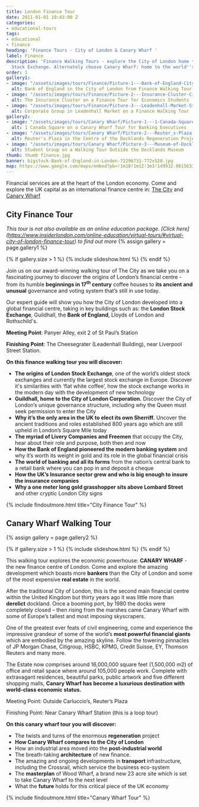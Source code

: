 ```yaml
---
title: London Finance Tour
date: 2011-01-01 10:43:00 Z
categories:
- educational-tours
tags:
- educational
- finance
heading: 'Finance Tours - City of London & Canary Wharf '
label: Finance
description: 'Finance Walking Tours - explore the City of London home to the London
  Stock Exchange. Alternately choose Canary Wharf: home to the world''s largest banks.'
order: 1
gallery1:
- image: "/assets/images/tours/Finance/Picture-1---Bank-of-England-City-of-London-Finance-Walking-Tour-Student-Corporate-Group.jpg"
  alt: Bank of England in the City of London from Finance Walking Tour
- image: "/assets/images/tours/Finance/Picture-2---Insurance-Cluster-City-of-London-Finance-Walking-Tour-Student-Corporate-Group.jpg"
  alt: The Insurance Cluster on a Finance Tour for Economics Students
- image: "/assets/images/tours/Finance/Picture-3---Leadenhall-Market-Student-Corporate-Finance-City-of-London-Walking-Tour.jpg"
  alt: Corporate Group in Leadenhall Market on a Finance Walking Tour
gallery2:
- image: "/assets/images/tours/Canary Wharf/Picture-1---1-Canada-Square-Canary-Wharf-Finance-Regeneration-Student-Corporate-Walking-Tour.jpg"
  alt: 1 Canada Square on a Canary Wharf Tour for Banking Executives
- image: "/assets/images/tours/Canary Wharf/Picture-2---Reuter_s-Plaza-Canary-Wharf-Finance-Regeneration-Student-Corporate-Walking-Tour.jpg"
  alt: Reuter's Plaza in the Centre of the Docklands Regeneration Project
- image: "/assets/images/tours/Canary Wharf/Picture-3---Museum-of-Docklands-Canary-Wharf-Finance-Regeneration-Student-Corporate-Walking-Tour.jpg"
  alt: Student Group on a Walking Tour Outside the Docklands Museum
thumb: thumb finance.jpg
banner: bigstock-Bank-of-England-in-London-72296731-772x528.jpg
map: https://www.google.com/maps/embed?pb=!1m18!1m12!1m3!1d9932.061563355885!2d-0.09644565872492293!3d51.51293363219121!2m3!1f0!2f0!3f0!3m2!1i1024!2i768!4f13.1!3m3!1m2!1s0x487604ab2d4f4403%3A0xd86f22da5202b7ac!2sSt.+Paul's!5e0!3m2!1sen!2s!4v1431589314594
---
```


Financial services are at the heart of the London economy. Come and explore the UK capital as an international finance centre in: [The City](#city-finance-tour) and [Canary Wharf](#canary-wharf-walking-tour)

## City Finance Tour
*This tour is not also available as an online education package. [Click here]
(https://www.insiderlondon.com/online-education/virtual-tours/#virtual-city-of-london-finance-tour) to find out more*
{% assign gallery = page.gallery1 %}

{% if gallery.size > 1 %}
  {% include slideshow.html %}
{% endif %}

Join us on our award-winning walking tour of The City as we take you on a fascinating journey to discover the origins of London’s financial centre - from its humble **beginnings in 17<sup>th</sup> century** coffee houses to **its ancient and unusual** governance and voting system that’s still in use today.

Our expert guide will show you how the City of London developed into a global financial centre, taking in key buildings such as: the **London Stock Exchange**, Guildhall, the **Bank of England**, Lloyds of London and Rothschild's.

**Meeting Point**: Panyer Alley, exit 2 of St Paul’s Station

**Finishing Point**: The Cheesegrater (Leadenhall Building), near Liverpool Street Station.

**On this finance walking tour you will discover:**

- **The origins of London Stock Exchange**, one of the world’s oldest stock exchanges and currently the largest stock exchange in Europe. Discover it's similarities with ‘flat white coffee’, how the stock exchange works in the modern day with the development of new technology
- **Guildhall, home to the City of London Corporation.** Discover the City of London’s unique governance structure, including why the Queen must seek permission to enter the City
- **Why it’s the only area in the UK to elect its own Sherriff.** Uncover the ancient traditions and roles established 800 years ago which are still upheld in London’s Square Mile today
- **The myriad of Livery Companies and Freemen** that occupy the City, hear about their role and purpose, both then and now
- **How the Bank of England pioneered the modern banking system** and why it’s worth its weight in gold and its role in the global financial crisis
- **The world of banking and all its forms** from the nation’s central bank to a retail bank where you can pop in and deposit a cheque
- **How the UK’s Insurance sector grew and who is big enough to insure the insurance companies**
- **Why a one meter long gold grasshopper sits above Lombard Street** and other cryptic London City signs

{% include findoutmore.html title="City Finance Tour" %}

## Canary Wharf Walking Tour

{% assign gallery = page.gallery2 %}

{% if gallery.size > 1 %}
  {% include slideshow.html %}
{% endif %}


This walking tour explores the economic powerhouse: **CANARY WHARF** - the new finance centre of London.  Come and explore the amazing development which boasts more **bankers** than the City of London and some of the most expensive **real estate** in the world.

After the traditional City of London, this is the second main financial centre within the United Kingdom but thirty years ago it was little more than **derelict** dockland. Once a booming port, by 1980 the docks were completely closed – then rising from the marshes came Canary Wharf with some of Europe’s tallest and most imposing skyscrapers.

One of the greatest ever feats of civil engineering, come and experience the impressive grandeur of some of the world’s **most powerful financial giants** which are embodied by the amazing skyline. Follow the towering pinnacles of JP Morgan Chase, Citigroup, HSBC, KPMG, Credit Suisse, EY, Thomson Reuters and many more.

The Estate now comprises around 16,000,000 square feet (1,500,000 m2) of office and retail space where around 105,000 people work. Complete with extravagant residences, beautiful parks, public artwork and five different shopping malls, **Canary Wharf has become a luxurious destination with world-class economic status.**

Meeting Point: Outside Carluccio’s, Reuter’s Plaza

Finishing Point: Near Canary Wharf Station (this is a loop tour)

**On this canary wharf tour you will discover:**

* The twists and turns of the enormous **regeneration** project
* **How Canary Wharf compares to the City of London**
* How an industrial area moved into the **post-industrial world**
* The breath-taking **architecture** of new finance.
* The amazing and ongoing developments in **transport** infrastructure, including the Crossrail, which service the business eco-system
* The **masterplan** of Wood Wharf, a brand new 23 acre site which is set to take Canary Wharf to the next level
*  What the **future** holds for this critical piece of the UK economy

{% include findoutmore.html title="Canary Wharf Tour" %}
